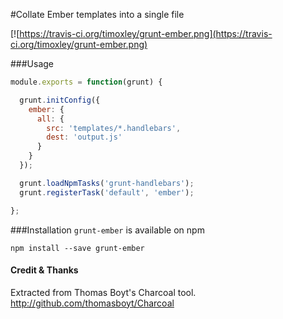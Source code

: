 #Collate Ember templates into a single file

[![https://travis-ci.org/timoxley/grunt-ember.png](https://travis-ci.org/timoxley/grunt-ember.png)

###Usage

```js
module.exports = function(grunt) {

  grunt.initConfig({
    ember: {
      all: {
        src: 'templates/*.handlebars',
        dest: 'output.js'
      }
    }
  });

  grunt.loadNpmTasks('grunt-handlebars');
  grunt.registerTask('default', 'ember');

};
```

###Installation
`grunt-ember` is available on npm

```
npm install --save grunt-ember
```

#### Credit & Thanks
Extracted from Thomas Boyt's Charcoal tool. http://github.com/thomasboyt/Charcoal
